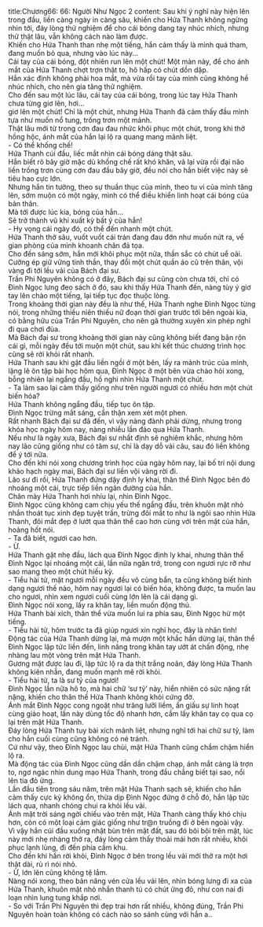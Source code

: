 title:Chương66: 66: Người Như Ngọc 2
content:
Sau khi ý nghĩ này hiện lên trong đầu, liền càng ngày in càng sâu, khiến cho Hứa Thanh không ngừng nhìn tới, đáy lòng thử nghiệm để cho cái bóng dang tay nhúc nhích, nhưng thử thật lâu, vẫn không cách nào làm được.<br>Khiến cho Hứa Thanh than nhẹ một tiếng, hắn cảm thấy là mình quá tham, đang muốn bỏ qua, nhưng vào lúc này...<br>Cái tay của cái bóng, đột nhiên run lên một chút! Một màn này, để cho ánh mắt của Hứa Thanh chợt trợn thật to, hô hấp có chút dồn dập.<br>Hắn xác định không phải hoa mắt, mà vừa rồi tay của mình cũng không hề nhúc nhích, cho nên gia tăng thử nghiệm.<br>Cho đến sau một lúc lâu, cái tay của cái bóng, trong lúc tay Hứa Thanh chưa từng giơ lên, hơi...<br>giơ lên một chút! Chỉ là một chút, nhưng Hứa Thanh đã cảm thấy đầu mình tựa như muốn nổ tung, trống trơn một mảnh.<br>Thật lâu mới từ trong cơn đau đau nhức khôi phục một chút, trong khi thở hồng hộc, ánh mắt của hắn lại lộ ra quang mang mãnh liệt.<br>- Có thể khống chế!<br>Hứa Thanh cúi đầu, liếc mắt nhìn cái bóng dáng thật sâu.<br>Hắn biết rõ bây giờ mặc dù khống chế rất khó khăn, vả lại vừa rồi đại não liền trống trơn cùng cơn đau đầu bây giờ, đều nói cho hắn biết việc này sẽ tiêu hao cực lớn.<br>Nhưng hắn tin tưởng, theo sự thuần thục của mình, theo tu vi của mình tăng lên, sớm muộn có một ngày, mình có thể điều khiển linh hoạt cái bóng của bản thân.<br>Mà tới được lúc kia, bóng của hắn...<br>Sẽ trở thành vũ khí xuất kỳ bất ý của hắn!<br>- Hy vọng cái ngày đó, có thể đến nhanh một chút.<br>Hứa Thanh thở sâu, vuốt vuốt cái trán đang đau đớn như muốn nứt ra, về gian phòng của mình khoanh chân đả tọa.<br>Cho đến sáng sớm, hắn mới khôi phục một nửa, thần sắc có chút uể oải.<br>Cưỡng ép giữ vững tinh thần, thay đổi một chút quần áo cũ trên thân, vội vàng đi tới lều vải của Bách đại sư.<br>Trần Phi Nguyên không có ở đây, Bách đại sư cũng còn chưa tới, chỉ có Đình Ngọc lưng đeo sách ở đó, sau khi thấy Hứa Thanh đến, nàng tùy ý giơ tay lên chào một tiếng, lại tiếp tục đọc thuộc lòng.<br>Trong khoảng thời gian này đều là như thế, Hứa Thanh nghe Đình Ngọc từng nói, trong những thiếu niên thiếu nữ đoạn thời gian trước tới bên ngoài kia, có bằng hữu của Trần Phi Nguyên, cho nên gã thường xuyên xin phép nghỉ đi qua chơi đùa.<br>Mà Bách đại sư trong khoảng thời gian này cũng không biết đang bận rộn cái gì, mỗi ngày đều tới muộn một chút, sau khi kết thúc chương trình học cũng sẽ rời khỏi rất nhanh.<br>Hứa Thanh sau khi gật đầu liền ngồi ở một bên, lấy ra mảnh trúc của mình, lặng lẽ ôn tập bài học hôm qua, Đình Ngọc ở một bên vừa chào hỏi xong, bỗng nhiên lại ngẩng đầu, hồ nghi nhìn Hứa Thanh một chút.<br>- Ta làm sao lại cảm thấy giống như trên người ngươi có nhiều hơn một chút biến hóa?<br>Hứa Thanh không ngẩng đầu, tiếp tục ôn tập.<br>Đình Ngọc trừng mắt sáng, cẩn thận xem xét một phen.<br>Rất nhanh Bách đại sư đã đến, vì vậy nàng đành phải dừng, nhưng trong khóa học ngày hôm nay, nàng nhiều lần đảo qua Hứa Thanh.<br>Nếu như là ngày xưa, Bách đại sư nhất định sẽ nghiêm khắc, nhưng hôm nay lão cũng giống như có tâm sự, chỉ là dạy dỗ vài câu, sau đó liền không để ý tới nữa.<br>Cho đến khi nói xong chương trình học của ngày hôm nay, lại bố trí nội dung khảo hạch ngày mai, Bách đại sư liền vội vàng rời đi.<br>Lão sư đi rồi, Hứa Thanh đứng dậy định ly khai, thân thể Đình Ngọc bên đó nhoáng một cái, trực tiếp liền ngăn đường của hắn.<br>Chân mày Hứa Thanh hơi nhíu lại, nhìn Đình Ngọc.<br>Đình Ngọc cũng không cam chịu yếu thế ngẩng đầu, trên khuôn mặt nhỏ nhắn thoát tục xinh đẹp tuyệt trần, trừng đôi mắt to như là ngôi sao nhìn Hứa Thanh, đôi mắt đẹp ở lướt qua thân thể cao hơn cùng với trên mặt của hắn, hoảng hốt nói.<br>- Ta đã biết, ngươi cao hơn.<br>- Ừ.<br>Hứa Thanh gật nhẹ đầu, lách qua Đình Ngọc định ly khai, nhưng thân thể Đình Ngọc lại nhoáng một cái, lần nữa ngăn trở, trong con ngươi rực rỡ như sao mang theo một chút hiếu kỳ.<br>- Tiểu hài tử, mặt ngươi mỗi ngày đều vô cùng bẩn, ta cũng không biết hình dạng ngươi thế nào, hôm nay ngươi lại có biến hóa, không được, ta muốn lau cho ngươi, nhìn xem ngươi cuối cùng lớn lên là cái dạng gì.<br>Đình Ngọc nói xong, lấy ra khăn tay, liền muốn động thủ.<br>Hứa Thanh bài xích, thân thể vừa muốn lui ra phía sau, Đình Ngọc hừ một tiếng.<br>- Tiểu hài tử, hôm trước ta đã giúp ngươi xin nghỉ học, đây là nhân tình!<br>Động tác của Hứa Thanh dừng lại, mà mượn một khắc hắn dừng lại, thân thể Đình Ngọc lập tức liền đến, linh năng trong khăn tay ướt át chấn động, nhẹ nhàng lau một vòng trên mặt Hứa Thanh.<br>Gương mặt được lau đi, lập tức lộ ra da thịt trắng noãn, đáy lòng Hứa Thanh không kiên nhẫn, đang muốn mạnh mẽ rời khỏi.<br>- Tiểu hài tử, ta là sư tỷ của ngươi!<br>Đình Ngọc lần nữa hô to, mà hai chữ ‘sư tỷ’ này, hiển nhiên có sức nặng rất nặng, khiến cho thân thể Hứa Thanh không khỏi cứng đờ.<br>Ánh mắt Đình Ngọc cong ngoặt như trăng lưỡi liềm, ẩn giấu sự linh hoạt cùng giảo hoạt, lần này dùng tốc độ nhanh hơn, cầm lấy khăn tay cọ qua cọ lại trên mặt Hứa Thanh.<br>Đáy lòng Hứa Thanh tuy bài xích mãnh liệt, nhưng nghĩ tới hai chữ sư tỷ, làm cho hắn cuối cùng cũng không có né tránh.<br>Cứ như vậy, theo Đình Ngọc lau chùi, mặt Hứa Thanh cũng chầm chậm hiển lộ ra.<br>Mà động tác của Đình Ngọc cũng dần dần chậm chạp, ánh mắt càng là trợn to, ngơ ngác nhìn dung mạo Hứa Thanh, trong đầu chẳng biết tại sao, nổi lên tia đỏ ửng.<br>Lần đầu tiên trong sáu năm, trên mặt Hứa Thanh sạch sẽ, khiến cho hắn cảm thấy cực kỳ không ổn, thừa dịp Đình Ngọc đứng ở chỗ đó, hắn lập tức lách qua, nhanh chóng chui ra khỏi lều vải.<br>Ánh mặt trời sáng ngời chiếu vào trên mặt, Hứa Thanh càng thấy khó chịu hơn, còn có một loại cảm giác giống như tr@n truồng đi ở bên ngoài vậy.<br>Vì vậy hắn cúi đầu xuống nhặt bùn trên mặt đất, sau đó bôi bôi trên mặt, lúc này mới nhẹ nhàng thở ra, đáy lòng cảm thấy thoải mái hơn rất nhiều, khôi phục lạnh lùng, đi đến phía cấm khu.<br>Cho đến khi hắn rời khỏi, Đình Ngọc ở bên trong lều vải mới thở ra một hơi thật dài, rù rì nói nhỏ.<br>- Ừ, lớn lên cũng không tệ lắm.<br>Nàng nói xong, theo bản năng vén cửa lều vải lên, nhìn bóng lưng đi xa của Hứa Thanh, khuôn mặt nhỏ nhắn thanh tú có chút ửng đỏ, như con nai đi loạn nhìn lung tung khắp nơi.<br>- So với Trần Phi Nguyên thì đẹp trai hơn rất nhiều, không đúng, Trần Phi Nguyên hoàn toàn không có cách nào so sánh cùng với hắn a..<br>